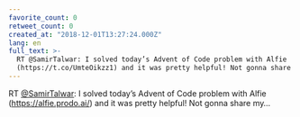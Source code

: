 ```yaml
---
favorite_count: 0
retweet_count: 0
created_at: "2018-12-01T13:27:24.000Z"
lang: en
full_text: >-
  RT @SamirTalwar: I solved today’s Advent of Code problem with Alfie
  (https://t.co/UmteOikzz1) and it was pretty helpful! Not gonna share my…
---
```


RT [@SamirTalwar](https://twitter.com/SamirTalwar): I solved today’s Advent of
Code problem with Alfie (<https://alfie.prodo.ai/>) and it was pretty helpful!
Not gonna share my…
